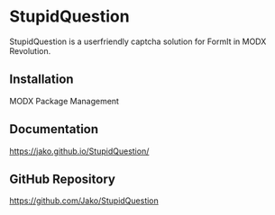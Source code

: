 StupidQuestion
==============

StupidQuestion is a userfriendly captcha solution for FormIt in MODX Revolution.

Installation
------------
MODX Package Management

Documentation
-------------
https://jako.github.io/StupidQuestion/

GitHub Repository
-----------------
https://github.com/Jako/StupidQuestion
